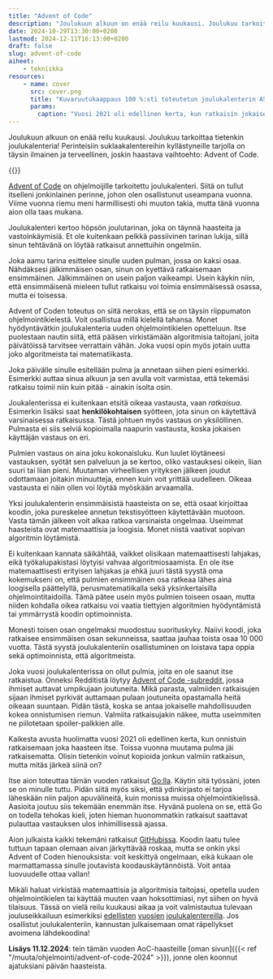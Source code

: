 ```yaml
---
title: "Advent of Code"
description: "Joulukuun alkuun on enää reilu kuukausi. Joulukuu tarkoittaa tietenkin joulukalenteria! Perinteisiin suklaakalentereihin kyllästyneille tarjolla on täysin ilmainen ja terveellinen, joskin haastava vaihtoehto: Advent of Code."
date: 2024-10-29T13:30:00+0200
lastmod: 2024-12-11T16:13:00+0200
draft: false
slug: advent-of-code
aiheet:
    - tekniikka
resources:
    - name: cover
      src: cover.png
      title: "Kuvaruutukaappaus 100 %:sti toteutetun joulukalenterin ASCII-grafiikasta"
      params:
        caption: "Vuosi 2021 oli edellinen kerta, kun ratkaisin jokaisen pulman molemmat osat - kaksi tähteä jokaisesta."
---
```

Joulukuun alkuun on enää reilu kuukausi. Joulukuu tarkoittaa tietenkin joulukalenteria! Perinteisiin suklaakalentereihin kyllästyneille tarjolla on täysin ilmainen ja terveellinen, joskin haastava vaihtoehto: Advent of Code.

<!--more-->

{{<cover>}}

[Advent of Code](https://adventofcode.com/) on ohjelmoijille tarkoitettu joulukalenteri. Siitä on tullut itselleni jonkinlainen perinne, johon olen osallistunut useampana vuonna. Viime vuonna riemu meni harmillisesti ohi muuton takia, mutta tänä vuonna aion olla taas mukana.

Joulukalenteri kertoo höpsön joulutarinan, joka on täynnä haasteita ja vastoinkäymisiä. Et ole kuitenkaan pelkkä passiivinen tarinan lukija, sillä sinun tehtävänä on löytää ratkaisut annettuihin ongelmiin.

Joka aamu tarina esittelee sinulle uuden pulman, jossa on kaksi osaa. Nähdäksesi jälkimmäisen osan, sinun on kyettävä ratkaisemaan ensimmäinen. Jälkimmäinen on usein paljon vaikeampi. Usein käykin niin, että ensimmäisenä mieleen tullut ratkaisu voi toimia ensimmäisessä osassa, mutta ei toisessa.

Advent of Coden toteutus on siitä nerokas, että se on täysin riippumaton ohjelmointikielestä. Voit osallistua millä kielellä tahansa. Monet hyödyntävätkin joulukalenteria uuden ohjelmointikielen opetteluun. Itse puolestaan nautin siitä, että pääsen virkistämään algoritmisia taitojani, joita päivätöissä tarvitsee verrattain vähän. Joka vuosi opin myös jotain uutta joko algoritmeista tai matematiikasta.

Joka päivälle sinulle esitellään pulma ja annetaan siihen pieni esimerkki. Esimerkki auttaa sinua alkuun ja sen avulla voit varmistaa, että tekemäsi ratkaisu toimii niin kuin pitää - ainakin isolta osin.

Joukalenterissa ei kuitenkaan etsitä oikeaa vastausta, vaan *ratkaisua*. Esimerkin lisäksi saat **henkilökohtaisen** syötteen, jota sinun on käytettävä varsinaisessa ratkaisussa. Tästä johtuen myös vastaus on yksilöllinen. Pulmasta ei siis selviä kopioimalla naapurin vastausta, koska jokaisen käyttäjän vastaus on eri.

Pulmien vastaus on aina joku kokonaisluku. Kun luulet löytäneesi vastauksen, syötät sen palveluun ja se kertoo, oliko vastauksesi oikein, liian suuri tai liian pieni. Muutaman virheellisen yrityksen jälkeen joudut odottamaan joitakin minuutteja, ennen kuin voit yrittää uudelleen. Oikeaa vastausta ei näin ollen voi löytää myöskään arvaamalla.

Yksi joulukalenterin ensimmäisistä haasteista on se, että osaat kirjoittaa koodin, joka pureskelee annetun tekstisyötteen käytettävään muotoon. Vasta tämän jälkeen voit alkaa ratkoa varsinaista ongelmaa. Useimmat haasteista ovat matemaattisia ja loogisia. Monet niistä vaativat sopivan algoritmin löytämistä.

Ei kuitenkaan kannata säikähtää, vaikket olisikaan matemaattisesti lahjakas, eikä työkalupakistasi löytyisi vahvaa algoritmiosaamista. En ole itse matemaattisesti erityisen lahjakas ja ehkä juuri tästä syystä oma kokemukseni on, että pulmien ensimmäinen osa ratkeaa lähes aina loogisella päättelyllä, perusmatematiikalla sekä yksinkertaisilla ohjelmointitaidoilla. Tämä pätee usein myös pulmien toiseen osaan, mutta niiden kohdalla oikea ratkaisu voi vaatia tiettyjen algoritmien hyödyntämistä tai ymmärrystä koodin optimoinnista.

Monesti toisen osan ongelmaksi muodostuu suorituskyky. Naiivi koodi, joka ratkaisee ensimmäisen osan sekunneissa, saattaa jauhaa toista osaa 10 000 vuotta. Tästä syystä joulukalenteriin osallistuminen on loistava tapa oppia sekä optimoinnista, että algoritmeista. 

Joka vuosi joulukalenterissa on ollut pulmia, joita en ole saanut itse ratkaistua. Onneksi Redditistä löytyy [Advent of Code -subreddit](https://www.reddit.com/r/adventofcode/), jossa ihmiset auttavat umpikujaan joutuneita. Mikä parasta, valmiiden ratkaisujen sijaan ihmiset pyrkivät auttamaan pulaan joutuneita opastamalla heitä oikeaan suuntaan. Pidän tästä, koska se antaa jokaiselle mahdollisuuden kokea onnistumisen riemun. Valmiita ratkaisujakin näkee, mutta useimmiten ne piilotetaan spoiler-palkkien alle.

Kaikesta avusta huolimatta vuosi 2021 oli edellinen kerta, kun onnistuin ratkaisemaan joka haasteen itse. Toissa vuonna muutama pulma jäi ratkaisematta. Olisin tietenkin voinut kopioida jonkun valmiin ratkaisun, mutta mitäs järkeä siinä on?

Itse aion toteuttaa tämän vuoden ratkaisut [Go:lla](https://go.dev/). Käytin sitä työssäni, joten se on minulle tuttu. Pidän siitä myös siksi, että ydinkirjasto ei tarjoa läheskään niin paljon apuvälineitä, kuin monissa muissa ohjelmointikielissä. Aasioita joutuu siis tekemään enemmän itse. Hyvänä puolena on se, että Go on todella tehokas kieli, joten hieman huonommatkin ratkaisut saattavat pulauttaa vastauksen ulos inhimillisessä ajassa.

Aion julkaista kaikki tekemäni ratkaisut [GitHubissa](https://github.com/saaste/advent-of-code-2024). Koodin laatu tulee tuttuun tapaan olemaan aivan järkyttävää roskaa, mutta se onkin yksi Advent of Coden hienouksista: voit keskittyä ongelmaan, eikä kukaan ole marmattamassa sinulle joutavista koodauskäytännöistä. Voit antaa luovuudelle ottaa vallan!

Mikäli haluat virkistää matemaattisia ja algoritmisia taitojasi, opetella uuden ohjelmointikielen tai käyttää muuten vaan hoksottimiasi, nyt siihen on hyvä tilaisuus. Tässä on vielä reilu kuukausi aikaa ja voit valmistautua tulevaan jouluseikkailuun esimerkiksi [edellisten](https://adventofcode.com/2023) [vuosien](https://adventofcode.com/2022) [joulukalentereilla](https://adventofcode.com/2021). Jos osallistut joulukalenteriin, kannustan julkaisemaan omat räpellykset avoimena lähdekoodina!

**Lisäys 11.12.2024**: tein tämän vuoden AoC-haasteille [oman sivun]({{< ref "/muuta/ohjelmointi/advent-of-code-2024" >}}), jonne olen koonnut ajatuksiani päivän haasteista.